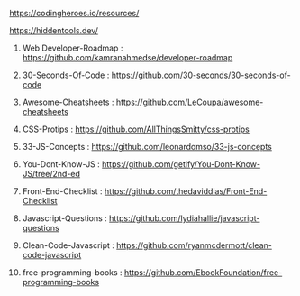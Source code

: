 
https://codingheroes.io/resources/

https://hiddentools.dev/

1. Web Developer-Roadmap :  https://github.com/kamranahmedse/developer-roadmap

2. 30-Seconds-Of-Code :  https://github.com/30-seconds/30-seconds-of-code

3. Awesome-Cheatsheets :  https://github.com/LeCoupa/awesome-cheatsheets

4. CSS-Protips :  https://github.com/AllThingsSmitty/css-protips

5. 33-JS-Concepts :  https://github.com/leonardomso/33-js-concepts

6. You-Dont-Know-JS :  https://github.com/getify/You-Dont-Know-JS/tree/2nd-ed

7. Front-End-Checklist :  https://github.com/thedaviddias/Front-End-Checklist

8. Javascript-Questions :  https://github.com/lydiahallie/javascript-questions

9. Clean-Code-Javascript :  https://github.com/ryanmcdermott/clean-code-javascript

10. free-programming-books :  https://github.com/EbookFoundation/free-programming-books
